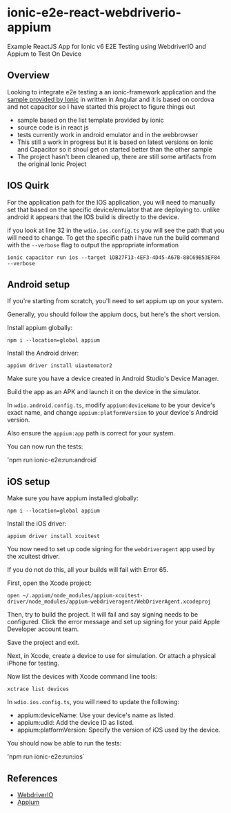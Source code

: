 # ionic-e2e-react-webdriverio-appium
Example ReactJS App for Ionic v6 E2E Testing using WebdriverIO and Appium to Test On Device 

## Overview
Looking to integrate e2e testing a an ionic-framework application and the [sample provided by Ionic](https://github.com/ionic-team/ionic-e2e-example) in written in Angular and it is based on cordova and not capacitor so I have started this project to figure things out

- sample based on the list template provided by ionic
- source code is in react js
- tests currently work in android emulator and in the webbrowser
- This still a work in progress but it is based on latest versions on Ionic and Capacitor so it shoul get on started better than the other sample
- The project hasn't been cleaned up, there are still some artifacts from the original Ionic Project

## IOS Quirk
For the application path for the IOS application, you will need to manually set that based on the specific device/emulator that are deploying to. unlike android it appears that the IOS build is directly to the device.

if you look at line 32 in the `wdio.ios.config.ts` you will see the path that you will need to change. To get the specific path i have run the build command with the `--verbose` flag to output the appropriate information
```
ionic capacitor run ios --target 1DB27F13-4EF3-4D45-A67B-88C69B53EF84 --verbose
```

## Android setup

If you're starting from scratch, you'll need to set appium up on your system.

Generally, you should follow the appium docs, but here's the short version.

Install appium globally:

`npm i --location=global appium`

Install the Android driver:

`appium driver install uiautomator2`

Make sure you have a device created in Android Studio's Device Manager.

Build the app as an APK and launch it on the device in the simulator.

In `wdio.android.config.ts`, modify `appium:deviceName` to be your device's exact name, and change `appium:platformVersion` to your device's Android version.

Also ensure the `appium:app` path is correct for your system.

You can now run the tests:

'npm run ionic-e2e:run:android`

## iOS setup

Make sure you have appium installed globally:

`npm i --location=global appium`

Install the iOS driver:

`appium driver install xcuitest`

You now need to set up code signing for the `webdriveragent` app used by the xcuitest driver.

If you do not do this, all your builds will fail with Error 65.

First, open the Xcode project:

```
open ~/.appium/node_modules/appium-xcuitest-driver/node_modules/appium-webdriveragent/WebDriverAgent.xcodeproj
```

Then, try to build the project. It will fail and say signing needs to be configured. Click the error message and set up signing for your paid Apple Developer account team.

Save the project and exit.

Next, in Xcode, create a device to use for simulation. Or attach a physical iPhone for testing.

Now list the devices with Xcode command line tools:

`xctrace list devices`

In `wdio.ios.config.ts`, you will need to update the following:

* appium:deviceName: Use your device's name as listed.
* appium:udid: Add the device ID as listed.
* appium:platformVersion: Specify the version of iOS used by the device.

You should now be able to run the tests:

'npm run ionic-e2e:run:ios`

## References
- [WebdriverIO](https://webdriver.io/)
- [Appium](https://appium.io/)
